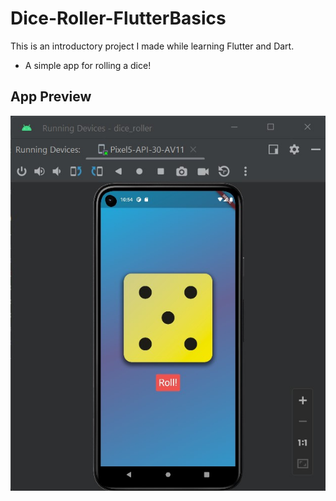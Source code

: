 # Dice-Roller-FlutterBasics
This is an introductory project I made while learning Flutter and Dart.  
- A simple app for rolling a dice!  

## App Preview
<p align="center">
  <img src="./assets/screenshots/1.jpg" />
</p>

